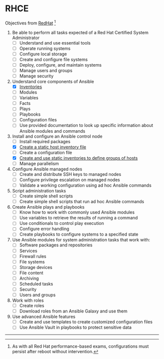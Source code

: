 # RHCE

Objectives from [RedHat](https://www.redhat.com/en/services/training/ex294-red-hat-certified-engineer-rhce-exam-red-hat-enterprise-linux-8) [^note]
1. Be able to perform all tasks expected of a Red Hat Certified System Administrator
	- [ ] Understand and use essential tools
	- [ ] Operate running systems
	- [ ] Configure local storage
	- [ ] Create and configure file systems
	- [ ] Deploy, configure, and maintain systems
	- [ ] Manage users and groups
	- [ ] Manage security

2. Understand core components of Ansible
	- [x] [Inventories](Objective_2/Inventories)
	- [ ] Modules
	- [ ] Variables
	- [ ] Facts
	- [ ] Plays
	- [ ] Playbooks
	- [ ] Configuration files
	- [ ] Use provided documentation to look up specific information about Ansible modules and commands
	
3. Install and configure an Ansible control node
	- [ ] Install required packages
	- [x] [Create a static host inventory file](Objective_2/Inventories)
	- [ ] Create a configuration file
	- [x] [Create and use static inventories to define groups of hosts](Objective_2/Inventories)
	- [ ] Manage parallelism
	
4. Configure Ansible managed nodes
	- [ ] Create and distribute SSH keys to managed nodes
	- [ ] Configure privilege escalation on managed nodes
	- [ ] Validate a working configuration using ad hoc Ansible commands
	
5. Script administration tasks
	- [ ] Create simple shell scripts
	- [ ] Create simple shell scripts that run ad hoc Ansible commands

6. Create Ansible plays and playbooks
	- [ ] Know how to work with commonly used Ansible modules
	- [ ] Use variables to retrieve the results of running a command
	- [ ] Use conditionals to control play execution
	- [ ] Configure error handling
	- [ ] Create playbooks to configure systems to a specified state

7. Use Ansible modules for system administration tasks that work with:
	- [ ] Software packages and repositories
	- [ ] Services
	- [ ] Firewall rules
	- [ ] File systems
	- [ ] Storage devices
	- [ ] File content
	- [ ] Archiving
	- [ ] Scheduled tasks
	- [ ] Security
	- [ ] Users and groups

8. Work with roles
	- [ ] Create roles
	- [ ] Download roles from an Ansible Galaxy and use them

9. Use advanced Ansible features
	- [ ] Create and use templates to create customized configuration files
	- [ ] Use Ansible Vault in playbooks to protect sensitive data
---
[^note]: As with all Red Hat performance-based exams, configurations must persist after reboot without intervention.
